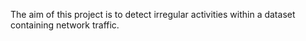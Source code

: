 The aim of this project is to detect irregular activities within a dataset containing network traffic.
